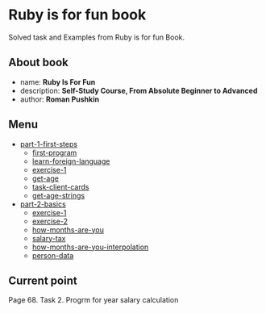 # Ruby is for fun book

Solved task and Examples from Ruby is for fun Book.

## About book

- name: **Ruby Is For Fun**
- description: **Self-Study Course, From Absolute Beginner to Advanced**
- author: **Roman Pushkin**

## Menu

- [part-1-first-steps](part-1-first-steps)
    - [first-program](part-1-first-steps/first_program.rb)
    - [learn-foreign-language](part-1-first-steps/learn_foreign_language.rb)
    - [exercise-1](part-1-first-steps/exercise_1.rb)
    - [get-age](part-1-first-steps/get_age.rb)
    - [task-client-cards](part-1-first-steps/task-client-cards.rb)
    - [get-age-strings](part-1-first-steps/get_age_strings.rb)
- [part-2-basics](part-2-basics)
    - [exercise-1](part-2-basics/exercise_1.rb)
    - [exercise-2](part-2-basics/exercise_2.rb)
    - [how-months-are-you](part-2-basics/how_months_are_you.rb)
    - [salary-tax](part-2-basics/salary_tax.rb)
    - [how-months-are-you-interpolation](part-2-basics/how_months_are_you_interpolation.rb)
    - [person-data](part-2-basics/person_data.rb)

## Current point

Page 68. Task 2. Progrm for year salary calculation
